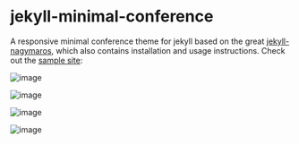 # jekyll-minimal-conference

A responsive minimal conference theme for jekyll based on the great [jekyll-nagymaros](https://github.com/piazzai/jekyll-nagymaros), which also contains installation and usage instructions.
Check out the [sample site](https://avivyaish.github.io/jekyll-minimal-conference):

![image](https://github.com/user-attachments/assets/4b4a45ee-6f6d-453c-bfe8-52ecbd409737)

![image](https://github.com/user-attachments/assets/71d1b803-6077-4571-8409-4d924ffa9217)

![image](https://github.com/user-attachments/assets/5d1ce871-f4e8-4eb4-bb49-ab9174c6a6bc)

![image](https://github.com/user-attachments/assets/558ce736-a386-4486-a25b-5cdccca6308c)
